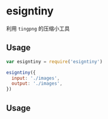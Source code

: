 # esigntiny

利用 `tingpng` 的压缩小工具

## Usage

```javascript
var esigntiny = require('esigntiny')

esigntiny({
  input: './images',
  output: './images',
})
```

## Usage
